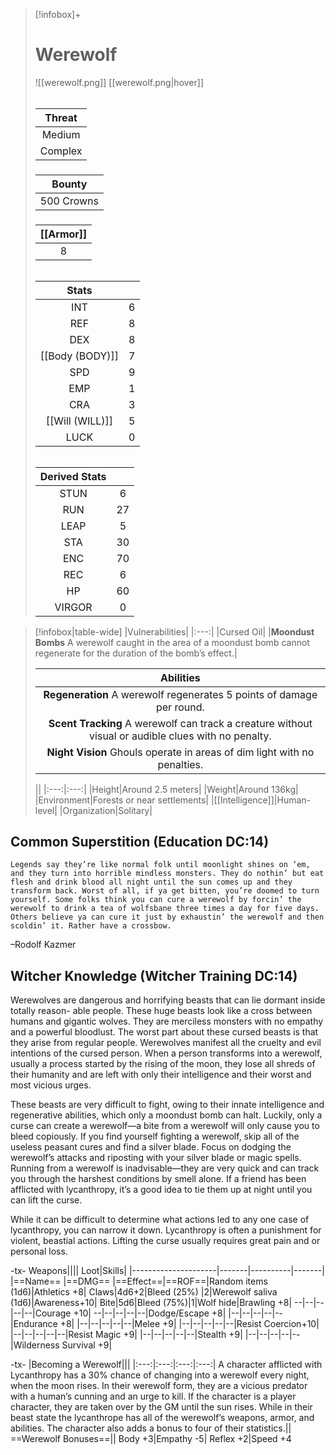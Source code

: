 
>[!infobox]+
># Werewolf
>![[werewolf.png]]
>[[werewolf.png|hover]]
>###### 
>|Threat|
>|:---:|
>|Medium|
>|Complex|
>##### 
>|Bounty|
>|:---:|
>|500 Crowns|
>##### 
>|[[Armor]]|
>|:---:|
>|8|
>###### 
>|Stats||
>|:---:|:---:|
>|INT|6|
>|REF|8|
>|DEX|8|
>|[[Body (BODY)]]|7|
>|SPD|9|
>|EMP|1|
>|CRA|3|
>|[[Will (WILL)]]|5|
>|LUCK|0|
>######
>|Derived Stats||
>|:---:|:---:|
>|STUN|6|
>|RUN|27|
>|LEAP|5|
>|STA|30|
>|ENC|70|
>|REC|6|
>|HP|60|
>|VIRGOR|0|
>

>[!infobox|table-wide]
>|Vulnerabilities|
>|:---:|
>|Cursed Oil|
>|**Moondust Bombs** A werewolf caught in the area of a moondust bomb cannot regenerate for the duration of the bomb’s effect.|
>
>|Abilities|
>|:---:|
>|**Regeneration** A werewolf regenerates 5 points of damage per round.|
>|**Scent Tracking** A werewolf can track a creature without visual or audible clues with no penalty.|
>|**Night Vision** Ghouls operate in areas of dim light with no penalties.|
>
>||
>|:---:|:---:|
>|Height|Around 2.5 meters|
>|Weight|Around 136kg|
>|Environment|Forests or near settlements|
>|[[Intelligence]]|Human-level|
>|Organization|Solitary|

## Common Superstition (Education DC:14)
```ad-quote
Legends say they’re like normal folk until moonlight shines on ‘em, and they turn into horrible mindless monsters. They do nothin’ but eat flesh and drink blood all night until the sun comes up and they transform back. Worst of all, if ya get bitten, you’re doomed to turn yourself. Some folks think you can cure a werewolf by forcin’ the werewolf to drink a tea of wolfsbane three times a day for five days. Others believe ya can cure it just by exhaustin’ the werewolf and then scoldin’ it. Rather have a crossbow.
```
–Rodolf Kazmer

## Witcher Knowledge (Witcher Training DC:14)
Werewolves are dangerous and horrifying beasts that can lie dormant inside totally reason- able people. These huge beasts look like a cross between humans and gigantic wolves. They are merciless monsters with no empathy and a powerful bloodlust. The worst part about these cursed beasts is that they arise from regular people. Werewolves manifest all the cruelty and evil intentions of the cursed person. When a person transforms into a werewolf, usually a process started by the rising of the moon, they lose all shreds of their humanity and are left with only their intelligence and their worst and most vicious urges. 

These beasts are very difficult to fight, owing to their innate intelligence and regenerative abilities, which only a moondust bomb can halt. Luckily, only a curse can create a werewolf—a bite from a werewolf will only cause you to bleed copiously. If you find yourself fighting a werewolf, skip all of the useless peasant cures and find a silver blade. Focus on dodging the werewolf’s attacks and riposting with your silver blade or magic spells. Running from a werewolf is inadvisable—they are very quick and can track you through the harshest conditions by smell alone. If a friend has been afflicted with lycanthropy, it’s a good idea to tie them up at night until you can lift the curse.

While it can be difficult to determine what actions led to any one case of lycanthropy, you can narrow it down. Lycanthropy is often a punishment for violent, beastial actions. Lifting the curse usually requires great pain and or personal loss.

-tx-
Weapons||||                  Loot|Skills|
|---------------------|-------|----------|-------|
|==Name==                      |==DMG==    |==Effect==|==ROF==|Random items (1d6)|Athletics +8|
Claws|4d6+2|Bleed (25%)    |2|Werewolf saliva (1d6)|Awareness+10|
Bite|5d6|Bleed (75%)|1|Wolf hide|Brawling +8|
--|--|--|--|--|Courage +10|
--|--|--|--|--|Dodge/Escape +8|
|--|--|--|--|--|Endurance +8|
|--|--|--|--|--|Melee +9|
|--|--|--|--|--|Resist Coercion+10|
|--|--|--|--|--|Resist Magic +9|
|--|--|--|--|--|Stealth +9|
|--|--|--|--|--|Wilderness Survival +9|

-tx-
|Becoming a Werewolf|||
|:---:|:---:|:---:|:---:|
A character afflicted with Lycanthropy has a 30% chance of changing into a werewolf every night, when the moon rises. In their werewolf form, they are a vicious predator with a human’s cunning and an urge to kill. If the character is a player character, they are taken over by the GM until the sun rises. While in their beast state the lycanthrope has all of the werewolf’s weapons, armor, and abilities. The character also adds a bonus to four of their statistics.||
==Werewolf Bonuses==||
Body +3|Empathy -5|
Reflex +2|Speed +4